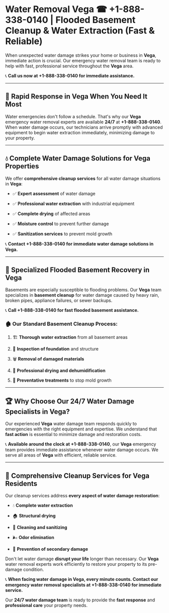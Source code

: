 # Water Removal Vega ☎ +1-888-338-0140 | Flooded Basement Cleanup & Water Extraction (Fast & Reliable)

When unexpected water damage strikes your home or business in **Vega**, immediate action is crucial. Our emergency water removal team is ready to help with fast, professional service throughout the **Vega** area. 

📞 **Call us now at +1-888-338-0140 for immediate assistance.**
---
## 🚀 Rapid Response in Vega When You Need It Most
Water emergencies don't follow a schedule. That's why our **Vega** emergency water removal experts are available **24/7** at **+1-888-338-0140**. When water damage occurs, our technicians arrive promptly with advanced equipment to begin water extraction immediately, minimizing damage to your property.
---
## 💧 Complete Water Damage Solutions for Vega Properties
We offer **comprehensive cleanup services** for all water damage situations in **Vega**:
- ✅ **Expert assessment** of water damage  
- ✅ **Professional water extraction** with industrial equipment  
- ✅ **Complete drying** of affected areas  
- ✅ **Moisture control** to prevent further damage  
- ✅ **Sanitization services** to prevent mold growth  
📞 **Contact +1-888-338-0140 for immediate water damage solutions in Vega.**
---
## 🌊 Specialized Flooded Basement Recovery in Vega
Basements are especially susceptible to flooding problems. Our **Vega** team specializes in **basement cleanup** for water damage caused by heavy rain, broken pipes, appliance failures, or sewer backups. 
📞 **Call +1-888-338-0140 for fast flooded basement assistance.**
### 🏚️ Our Standard Basement Cleanup Process:
1. 🏗️ **Thorough water extraction** from all basement areas  
2. 🔎 **Inspection of foundation** and structure  
3. 🗑️ **Removal of damaged materials**  
4. 💨 **Professional drying and dehumidification**  
5. 🚫 **Preventative treatments** to stop mold growth  
---
## 🏆 Why Choose Our 24/7 Water Damage Specialists in Vega?
Our experienced **Vega** water damage team responds quickly to emergencies with the right equipment and expertise. We understand that **fast action** is essential to minimize damage and restoration costs.
📞 **Available around the clock at +1-888-338-0140**, our **Vega** emergency team provides immediate assistance whenever water damage occurs. We serve all areas of **Vega** with efficient, reliable service.
---
## 🧹 Comprehensive Cleanup Services for Vega Residents
Our cleanup services address **every aspect of water damage restoration**:
- 💧 **Complete water extraction**  
- 🏠 **Structural drying**  
- 🧼 **Cleaning and sanitizing**  
- 🌬️ **Odor elimination**  
- 🚫 **Prevention of secondary damage**  
Don't let water damage **disrupt your life** longer than necessary. Our **Vega** water removal experts work efficiently to restore your property to its pre-damage condition.
📞 **When facing water damage in Vega, every minute counts. Contact our emergency water removal specialists at +1-888-338-0140 for immediate service.**
Our **24/7 water damage team** is ready to provide the **fast response** and **professional care** your property needs.
